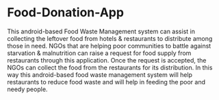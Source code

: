 # Food-Donation-App
This android-based Food Waste Management system can assist in collecting the leftover food from hotels & restaurants to distribute among those in need. NGOs that are helping poor communities to battle against starvation & malnutrition can raise a request for food supply from restaurants through this application. Once the request is accepted, the NGOs can collect the food from the restaurants for its distribution. In this way this android-based food waste management system will help restaurants to reduce food waste and will help in feeding the poor and needy people.
